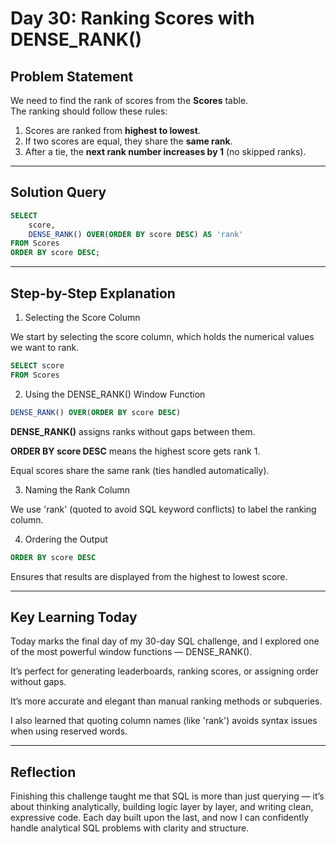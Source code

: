 # Day 30: Ranking Scores with DENSE_RANK()

## **Problem Statement**
We need to find the rank of scores from the **Scores** table.  
The ranking should follow these rules:

1. Scores are ranked from **highest to lowest**.  
2. If two scores are equal, they share the **same rank**.  
3. After a tie, the **next rank number increases by 1** (no skipped ranks).

---

## **Solution Query**
```sql
SELECT 
    score,
    DENSE_RANK() OVER(ORDER BY score DESC) AS 'rank'
FROM Scores
ORDER BY score DESC;
```
---

## **Step-by-Step Explanation**
1. Selecting the Score Column

We start by selecting the score column, which holds the numerical values we want to rank.
```sql
SELECT score
FROM Scores
```

2. Using the DENSE_RANK() Window Function
```sql
DENSE_RANK() OVER(ORDER BY score DESC)
```

**DENSE_RANK()** assigns ranks without gaps between them.

**ORDER BY score DESC** means the highest score gets rank 1.

Equal scores share the same rank (ties handled automatically).

3. Naming the Rank Column

We use 'rank' (quoted to avoid SQL keyword conflicts) to label the ranking column.

4. Ordering the Output
```sql
ORDER BY score DESC
```

Ensures that results are displayed from the highest to lowest score.

---

## **Key Learning Today**

Today marks the final day of my 30-day SQL challenge, and I explored one of the most powerful window functions — DENSE_RANK().

It’s perfect for generating leaderboards, ranking scores, or assigning order without gaps.

It’s more accurate and elegant than manual ranking methods or subqueries.

I also learned that quoting column names (like 'rank') avoids syntax issues when using reserved words.

---

## **Reflection**

Finishing this challenge taught me that SQL is more than just querying — it’s about thinking analytically, building logic layer by layer, and writing clean, expressive code.
Each day built upon the last, and now I can confidently handle analytical SQL problems with clarity and structure.